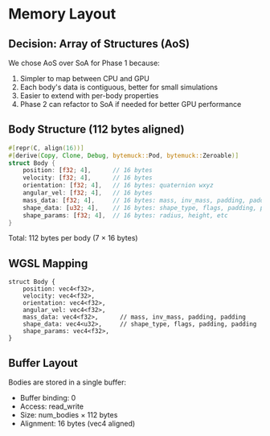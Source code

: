 # Memory Layout

## Decision: Array of Structures (AoS)

We chose AoS over SoA for Phase 1 because:
1. Simpler to map between CPU and GPU
2. Each body's data is contiguous, better for small simulations
3. Easier to extend with per-body properties
4. Phase 2 can refactor to SoA if needed for better GPU performance

## Body Structure (112 bytes aligned)

```rust
#[repr(C, align(16))]
#[derive(Copy, Clone, Debug, bytemuck::Pod, bytemuck::Zeroable)]
struct Body {
    position: [f32; 4],      // 16 bytes
    velocity: [f32; 4],      // 16 bytes
    orientation: [f32; 4],   // 16 bytes: quaternion wxyz
    angular_vel: [f32; 4],   // 16 bytes
    mass_data: [f32; 4],     // 16 bytes: mass, inv_mass, padding, padding
    shape_data: [u32; 4],    // 16 bytes: shape_type, flags, padding, padding
    shape_params: [f32; 4],  // 16 bytes: radius, height, etc
}
```

Total: 112 bytes per body (7 × 16 bytes)

## WGSL Mapping

```wgsl
struct Body {
    position: vec4<f32>,
    velocity: vec4<f32>,
    orientation: vec4<f32>,
    angular_vel: vec4<f32>,
    mass_data: vec4<f32>,      // mass, inv_mass, padding, padding
    shape_data: vec4<u32>,     // shape_type, flags, padding, padding
    shape_params: vec4<f32>,
}
```

## Buffer Layout

Bodies are stored in a single buffer:
- Buffer binding: 0
- Access: read_write
- Size: num_bodies × 112 bytes
- Alignment: 16 bytes (vec4 aligned)
